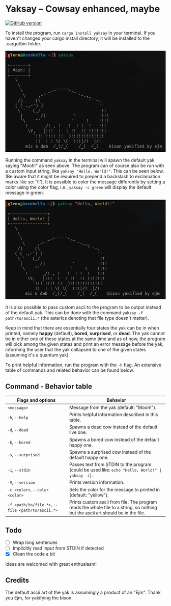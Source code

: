 # Yaksay &ndash; Cowsay enhanced, maybe

[![GitHub version](https://img.shields.io/crates/v/yaksay?color=green&style=for-the-badge)](https://crates.io/crates/yaksay)

To install the program, run `cargo install yaksay` in your terminal. If you haven't changed your cargo install directory, it will be installed to the .cargo/bin folder.

![Yaksay default preview](yaksay-preview-default.png)

Running the command `yaksay` in the terminal will spawn the default yak saying "Mooh!" as seen above. The program can of course also be run with a custom input string, like `yaksay "Hello, World!"`. This can be seen below. (Be aware that it might be required to prepend a backslash to exclamation marks like so: '\\!'). It is possible to color the message differently by setting a color using the color flag, i.e., `yaksay -c green` will display the default message in green. 

![Yaksay custom string preview](yaksay-preview-custom_string.png)

It is also possible to pass custom ascii to the program to be output instead of the default yak. This can be done with the command `yaksay -f path/to/ascii.*` (the asterics denoting that file type doesn't matter). 

Keep in mind that there are essentially four states the yak can be in when printed, namely **happy** (default), **bored**, **surprised**, or **dead**. The yak cannot be in either one of these states at the same time and as of now, the program will pick among the given states and print an error message before the yak, informing the user that the yak collapsed to one of the given states (assuming it's a quantum yak).

To print helpful information, run the program with the `-h` flag. An extensive table of commands and related behavior can be found below.

## Command - Behavior table

| Flags and options                                | Behavior                                                                                                                        |
|--------------------------------------------------|---------------------------------------------------------------------------------------------------------------------------------|
| `<message>`                                      | Message from the yak (default: "Mooh!").                                                                                        |
| `-h`, `--help`                                   | Prints helpful information described in this table.                                                                             |
| `-d`, `--dead`                                   | Spawns a dead cow instead of the default live one.                                                                              |
| `-b`, `--bored`                                  | Spawns a bored cow instead of the default happy one.                                                                            |
| `-s`, `--surprised`                              | Spawns a surprised cow instead of the default happy one.                                                                        |
| `-i`, `--stdin`                                  | Passes text from STDIN to the program (could be used like: `echo "Hello, World!" \| yaksay -i`).                                |
| `-V`, `--version`                                | Prints version information.                                                                                                     |
| `-c <color>`, `--color <color>`                  | Sets the color for the message to printed in (default: "yellow").                                                               |
| `-f <path/to/file.*>`, `--file <path/to/ascii.*>`| Prints custom ascii from file. The program reads the whole file to a string, so nothing but the ascii art should be in the file.|

## Todo

- [ ] Wrap long sentences
- [ ] Implicitly read input from STDIN if detected
- [x] Clean the code a bit

Ideas are welcomed with great enthusiasm!

## Credits

The default ascii art of the yak is assumingly a product of an "Ejm". Thank you Ejm, for yakifying the bison.

